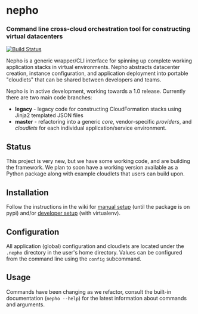 # nepho
### Command line cross-cloud orchestration tool for constructing virtual datacenters
[![Build Status](https://travis-ci.org/huit/nepho.png?branch=master)](https://travis-ci.org/huit/nepho)

Nepho is a generic wrapper/CLI interface for spinning up complete working application stacks in virtual environments.  Nepho abstracts datacenter creation, instance configuration, and application deployment into portable "cloudlets" that can be shared between developers and teams.

Nepho is in active development, working towards a 1.0 release.  Currently there are two main code branches:
* **legacy** - legacy code for constructing CloudFormation stacks using Jinja2 templated JSON files
* **master** - refactoring into a generic _core_, vendor-specific _providers_, and _cloudlets_ for each individual application/service environment.

## Status

This project is very new, but we have some working code, and are building the framework.  We plan to soon have a working version available as a Python package along with example cloudlets that users can build upon.

## Installation

Follow the instructions in the wiki for [manual setup](https://github.com/huit/nepho/wiki/Manual-Setup) (until the package is on pypi) and/or [developer setup](https://github.com/huit/nepho/wiki/Development-environment-with-virtualenv) (with virtualenv).

## Configuration

All application (global) configuration and cloudlets are located under the `.nepho` directory in 
the user's home directory. Values can be configured from the command line using the `config` subcommand.

## Usage

Commands have been changing as we refactor, consult the built-in documentation (`nepho --help`) for the latest information about commands and arguments.
